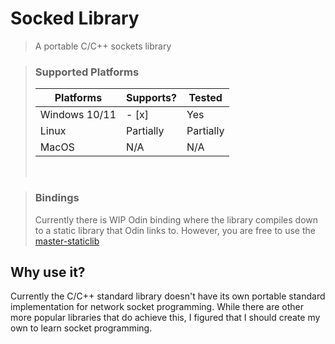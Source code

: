 # Socked Library
> A portable C/C++ sockets library

> ### Supported Platforms
> 
> |Platforms     |Supports?             |Tested   |
> |--------------|----------------------|---------|
> |Windows 10/11 |- [x]                 |Yes      |
> |Linux         |Partially             |Partially|
> |MacOS         |N/A                   |N/A      |
>
> <br>

> ### Bindings
> Currently there is WIP Odin binding where the library compiles down to a static library that Odin links to. However, you are free to use the [master-staticlib](https://www.github.com/KamilKrauze/Socked/tree/master-staticlib)

## Why use it?
Currently the C/C++ standard library doesn't have its own portable standard implementation for network socket programming.
While there are other more popular libraries that do achieve this, I figured that I should create my own to learn socket programming.